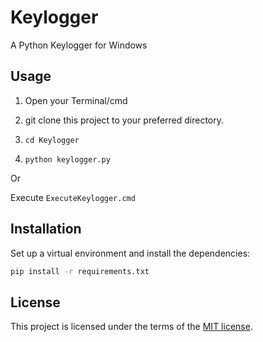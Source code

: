 # Keylogger
A Python Keylogger for Windows

## Usage

1. Open your Terminal/cmd

2. git clone this project to your preferred directory.

3. `cd Keylogger`

4. `python keylogger.py`

Or

Execute `ExecuteKeylogger.cmd`


## Installation
Set up a virtual environment and install the dependencies:
```sh
pip install -r requirements.txt
```

## License
This project is licensed under the terms of the [MIT license](https://github.com/nagracks/organizer/blob/master/LICENSE).

